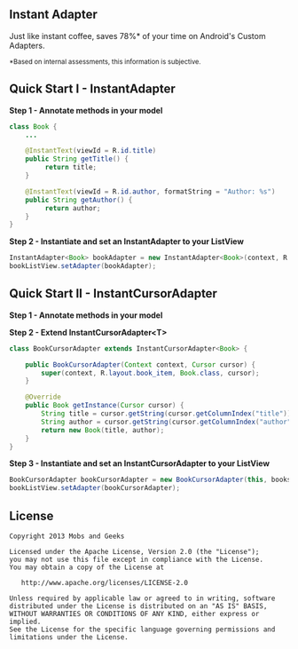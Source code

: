 Instant Adapter
----------------
Just like instant coffee, saves 78%* of your time on Android's Custom Adapters.

<sub>*Based on internal assessments, this information is subjective.</sub>

Quick Start I - InstantAdapter
----------------------------
**Step 1 - Annotate methods in your model**
```java
class Book {
    ...

    @InstantText(viewId = R.id.title)
    public String getTitle() {
         return title;
    }

    @InstantText(viewId = R.id.author, formatString = "Author: %s")
    public String getAuthor() {
         return author;
    }
}
```

**Step 2 - Instantiate and set an InstantAdapter to your ListView**
```java
InstantAdapter<Book> bookAdapter = new InstantAdapter<Book>(context, R.layout.book_item, Book.class, books);
bookListView.setAdapter(bookAdapter);
```

Quick Start II - InstantCursorAdapter
----------------------------
**Step 1 - Annotate methods in your model**

**Step 2 - Extend InstantCursorAdapter&lt;T&gt;**
```java
class BookCursorAdapter extends InstantCursorAdapter<Book> {

    public BookCursorAdapter(Context context, Cursor cursor) {
        super(context, R.layout.book_item, Book.class, cursor);
    }

    @Override
    public Book getInstance(Cursor cursor) {
        String title = cursor.getString(cursor.getColumnIndex("title"));
        String author = cursor.getString(cursor.getColumnIndex("author"));
        return new Book(title, author);
    }
}
```

**Step 3 - Instantiate and set an InstantCursorAdapter to your ListView**
```java
BookCursorAdapter bookCursorAdapter = new BookCursorAdapter(this, booksCursor);
bookListView.setAdapter(bookCursorAdapter);
```

License
---------------------

    Copyright 2013 Mobs and Geeks

    Licensed under the Apache License, Version 2.0 (the "License");
    you may not use this file except in compliance with the License.
    You may obtain a copy of the License at

       http://www.apache.org/licenses/LICENSE-2.0

    Unless required by applicable law or agreed to in writing, software
    distributed under the License is distributed on an "AS IS" BASIS,
    WITHOUT WARRANTIES OR CONDITIONS OF ANY KIND, either express or implied.
    See the License for the specific language governing permissions and
    limitations under the License.
